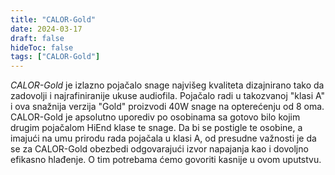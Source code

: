 ```yaml
---
title: "CALOR-Gold"
date: 2024-03-17
draft: false
hideToc: false
tags: ["CALOR-Gold"]
---
```

<p><em>CALOR-Gold</em> je izlazno pojačalo snage najvišeg kvaliteta dizajnirano tako da zadovolji i najrafiniranije ukuse audiofila. Pojačalo radi u takozvanoj "klasi A" i ova snažnija verzija "Gold" proizvodi 40W snage na opterećenju od 8 oma. CALOR-Gold je apsolutno uporediv po osobinama sa gotovo bilo kojim drugim pojačalom HiEnd klase te snage. Da bi se postigle te osobine, a imajući na umu prirodu rada pojačala u klasi A, od presudne važnosti je da se za CALOR-Gold obezbedi odgovarajući izvor napajanja kao i dovoljno efikasno hlađenje. O tim potrebama ćemo govoriti kasnije u ovom uputstvu.</p>
